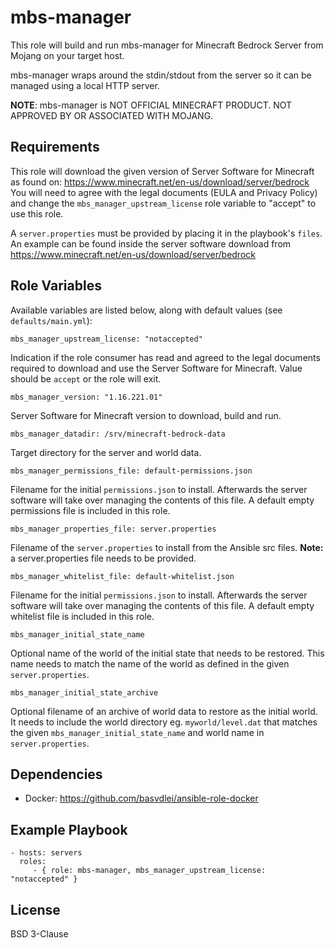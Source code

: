 mbs-manager
===========

This role will build and run mbs-manager for Minecraft Bedrock Server from
Mojang on your target host.

mbs-manager wraps around the stdin/stdout from the server so it can be managed
using a local HTTP server.

**NOTE**: mbs-manager is NOT OFFICIAL MINECRAFT PRODUCT. NOT APPROVED BY OR
ASSOCIATED WITH MOJANG.

Requirements
------------

This role will download the given version of Server Software for Minecraft as
found on: https://www.minecraft.net/en-us/download/server/bedrock You will need
to agree with the legal documents (EULA and Privacy Policy) and change the
`mbs_manager_upstream_license` role variable to "accept" to use this role.

A `server.properties` must be provided by placing it in the playbook's `files`.
An example can be found inside the server software download from
https://www.minecraft.net/en-us/download/server/bedrock

Role Variables
--------------

Available variables are listed below, along with default values (see
`defaults/main.yml`):

	mbs_manager_upstream_license: "notaccepted"

Indication if the role consumer has read and agreed to the legal documents
required to download and use the Server Software for Minecraft. Value should be
`accept` or the role will exit.

	mbs_manager_version: "1.16.221.01"

Server Software for Minecraft version to download, build and run.

	mbs_manager_datadir: /srv/minecraft-bedrock-data

Target directory for the server and world data.

	mbs_manager_permissions_file: default-permissions.json

Filename for the initial `permissions.json` to install. Afterwards the server
software will take over managing the contents of this file. A default empty
permissions file is included in this role.

	mbs_manager_properties_file: server.properties

Filename of the `server.properties` to install from the Ansible src files.
**Note:** a server.properties file needs to be provided.

	mbs_manager_whitelist_file: default-whitelist.json

Filename for the initial `permissions.json` to install. Afterwards the server
software will take over managing the contents of this file. A default empty
whitelist file is included in this role.

	mbs_manager_initial_state_name

Optional name of the world of the initial state that needs to be restored. This
name needs to match the name of the world as defined in the given
`server.properties`.

	mbs_manager_initial_state_archive

Optional filename of an archive of world data to restore as the initial world.
It needs to include the world directory eg. `myworld/level.dat` that matches
the given `mbs_manager_initial_state_name` and world name in
`server.properties`.

Dependencies
------------

- Docker: https://github.com/basvdlei/ansible-role-docker

Example Playbook
----------------

    - hosts: servers
      roles:
         - { role: mbs-manager, mbs_manager_upstream_license: "notaccepted" }

License
-------

BSD 3-Clause

